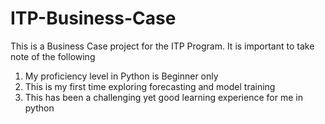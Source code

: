 # ITP-Business-Case
This is a Business Case project for the ITP Program. It is important to take note of the following
1. My proficiency level in Python is Beginner only
2. This is my first time exploring forecasting and model training
3. This has been a challenging yet good learning experience for me in python
